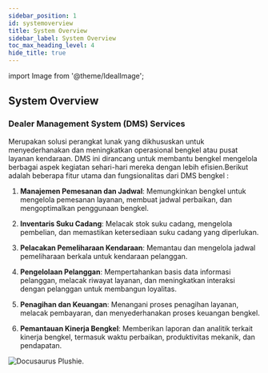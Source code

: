 ```yaml
---
sidebar_position: 1
id: systemoverview
title: System Overview
sidebar_label: System Overview
toc_max_heading_level: 4
hide_title: true
---
```


import Image from '@theme/IdealImage';

## System Overview


### Dealer Management System (DMS) Services

Merupakan solusi perangkat lunak yang dikhususkan untuk menyederhanakan dan meningkatkan operasional bengkel atau pusat layanan kendaraan. DMS ini dirancang untuk membantu bengkel mengelola berbagai aspek kegiatan sehari-hari mereka dengan lebih efisien.Berikut adalah beberapa fitur utama dan fungsionalitas dari DMS bengkel :

1. **Manajemen Pemesanan dan Jadwal**: Memungkinkan bengkel untuk mengelola pemesanan layanan, membuat jadwal perbaikan, dan mengoptimalkan penggunaan bengkel.

2. **Inventaris Suku Cadang**: Melacak stok suku cadang, mengelola pembelian, dan memastikan ketersediaan suku cadang yang diperlukan.

3. **Pelacakan Pemeliharaan Kendaraan**: Memantau dan mengelola jadwal pemeliharaan berkala untuk kendaraan pelanggan.

4. **Pengelolaan Pelanggan**: Mempertahankan basis data informasi pelanggan, melacak riwayat layanan, dan meningkatkan interaksi dengan pelanggan untuk membangun loyalitas.

5. **Penagihan dan Keuangan**: Menangani proses penagihan layanan, melacak pembayaran, dan menyederhanakan proses keuangan bengkel.

6. **Pemantauan Kinerja Bengkel**: Memberikan laporan dan analitik terkait kinerja bengkel, termasuk waktu perbaikan, produktivitas mekanik, dan pendapatan.

![Docusaurus Plushie](/img/login_overview.png).
